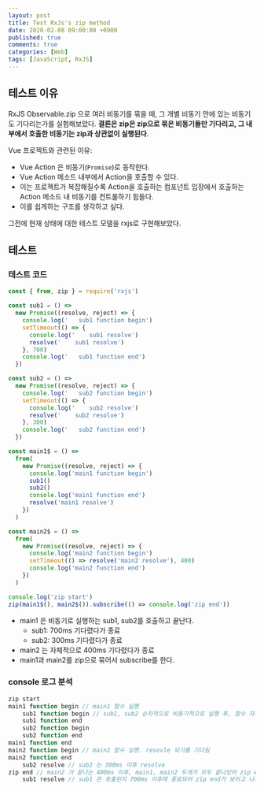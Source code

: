 ```yaml
---
layout: post
title: Test RxJs's zip method
date: 2020-02-08 09:00:00 +0900
published: true
comments: true
categories: [Web]
tags: [JavaScript, RxJS]
---
```


## 테스트 이유
RxJS Observable.zip 으로 여러 비동기를 묶을 때, 그 개별 비동기 안에 있는 비동기도 기다리는가를 실험해보았다.
**결론은 zip은 zip으로 묶은 비동기들만 기다리고, 그 내부에서 호출한 비동기는 zip과 상관없이 실행된다**.

Vue 프로젝트와 관련된 이유:
- Vue Action 은 비동기(`Promise`)로 동작한다. 
- Vue Action 메소드 내부에서 Action을 호출할 수 있다.
- 이는 프로젝트가 복잡해질수록 Action을 호출하는 컴포넌트 입장에서 호출하는 Action 메소드 내 비동기를 컨트롤하기 힘들다.
- 이를 쉽게하는 구조를 생각하고 싶다. 

그전에 현재 상태에 대한 테스트 모델을 rxjs로 구현해보았다.

## 테스트
### 테스트 코드
```js
const { from, zip } = require('rxjs')

const sub1 = () =>
  new Promise((resolve, reject) => {
    console.log('   sub1 function begin')
    setTimeout(() => {
      console.log('    sub1 resolve')
      resolve('    sub1 resolve')
    }, 700)
    console.log('   sub1 function end')
  })

const sub2 = () =>
  new Promise((resolve, reject) => {
    console.log('   sub2 function begin')
    setTimeout(() => {
      console.log('    sub2 resolve')
      resolve('    sub2 resolve')
    }, 300)
    console.log('   sub2 function end')
  })

const main1$ = () =>
  from(
    new Promise((resolve, reject) => {
      console.log('main1 function begin')
      sub1()
      sub2()
      console.log('main1 function end')
      resolve('main1 resolve')
    })
  )

const main2$ = () =>
  from(
    new Promise((resolve, reject) => {
      console.log('main2 function begin')
      setTimeout(() => resolve('main2 resolve'), 400)
      console.log('main2 function end')
    })
  )

console.log('zip start')
zip(main1$(), main2$()).subscribe(() => console.log('zip end'))
```
- main1 은 비동기로 실행하는 sub1, sub2를 호출하고 끝난다.
  - sub1: 700ms 기다렸다가 종료
  - sub2: 300ms 기다렸다가 종료
- main2 는 자체적으로 400ms 기다렸다가 종료
- main1과 main2를 zip으로 묶어서 subscribe를 한다.

### console 로그 분석
```js
zip start
main1 function begin // main1 함수 실행
    sub1 function begin // sub1, sub2 순차적으로 비동기적으로 실행 후, 함수 자체는 끝나며 resolve 되길 기다림
    sub1 function end
    sub2 function begin
    sub2 function end
main1 function end
main2 function begin // main2 함수 실행. resovle 되기를 기다림
main2 function end
    sub2 resolve // sub2 는 300ms 이후 resolve
zip end // main2 가 끝나는 400ms 이후, main1, main2 두개가 모두 끝나있어 zip end 로그 남음.
    sub1 resolve // sub1 은 호출된지 700ms 이후에 종료되어 zip end가 보이고 나서 로그가 남음.
```
